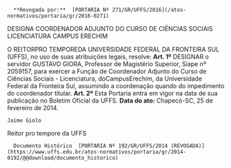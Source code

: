       **Revogada por:**  [PORTARIA Nº 271/GR/UFFS/2016](/atos-normativos/portaria/gr/2016-0271) 

   DESIGNA COORDENADOR ADJUNTO DO CURSO DE CIÊNCIAS SOCIAIS LICENCIATURA CAMPUS ERECHIM  

 O REITORPRO TEMPOREDA UNIVERSIDADE FEDERAL DA FRONTEIRA SUL (UFFS), no uso de suas atribuições legais, resolve:   **Art. 1º** DESIGNAR o servidor GUSTAVO GIORA, Professor de Magistério Superior, Siape nº 2059157, para exercer a Função de Coordenador Adjunto do Curso de Ciências Sociais - Licenciatura, doCampusErechim, da Universidade Federal da Fronteira Sul, assumindo a coordenação quando do impedimento do coordenador titular.   **Art. 2º** Esta Portaria entra em vigor na data de sua publicação no Boletim Oficial da UFFS.      **Data do ato:** Chapecó-SC, 25 de fevereiro de 2014.   
 

    Jaime Giolo   
 Reitor pro tempore da UFFS 

      Documento Histórico  [PORTARIA Nº 192/GR/UFFS/2014 (REVOGADA)](https://www.uffs.edu.br/atos-normativos/portaria/gr/2014-0192/@@download/documento_historico)     
      